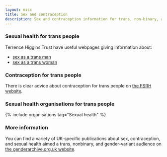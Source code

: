 ```yaml
---
layout: misc
title: Sex and contraception
description: Sex and contraception information for trans, non-binary, and gender non-conforming people
---
```


### Sexual health for trans people

Terrence Higgins Trust have useful webpages giving information about:

- [sex as a trans man](https://www.tht.org.uk/hiv-and-sexual-health/sexual-health/improving-your-sexual-health/sex-trans-man)
- [sex as a trans woman](https://www.tht.org.uk/hiv-and-sexual-health/sexual-health/improving-your-sexual-health/sex-trans-woman)

### Contraception for trans people

There is clear advice about contraception for trans people on [the FSRH website](https://www.fsrh.org/standards-and-guidance/documents/fsrh-ceu-statement-contraceptive-choices-and-sexual-health-for/contraceptive-choices-and-sexual-health-for-transgender-non-binary-people-oct-2017.pdf).

### Sexual health organisations for trans people

{% include organisations tag="Sexual health" %}

### More information

You can find a variety of UK-specific publications about sex, contraception, and sexual health aimed a trans, nonbinary, and gender-variant audience on [the genderarchive.org.uk website](https://genderarchive.org.uk/tag/sex-and-contraception/).